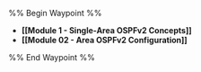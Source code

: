 %% Begin Waypoint %%
- **[[Module 1 - Single-Area OSPFv2 Concepts]]**
- **[[Module 02 - Area OSPFv2 Configuration]]**

%% End Waypoint %%

